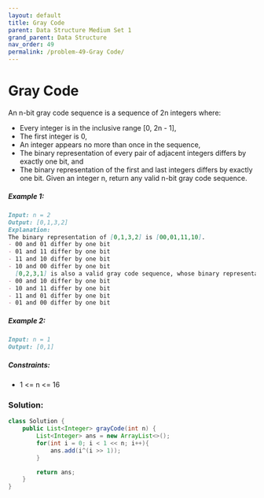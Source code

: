 ```yaml
---
layout: default
title: Gray Code
parent: Data Structure Medium Set 1
grand_parent: Data Structure
nav_order: 49
permalink: /problem-49-Gray Code/
---
```

# Gray Code
An n-bit gray code sequence is a sequence of 2n integers where:

* Every integer is in the inclusive range [0, 2n - 1],
* The first integer is 0,
* An integer appears no more than once in the sequence,
* The binary representation of every pair of adjacent integers differs by exactly one bit, and
* The binary representation of the first and last integers differs by exactly one bit.
Given an integer n, return any valid n-bit gray code sequence.

##### Example 1:
```markdown
Input: n = 2
Output: [0,1,3,2]
Explanation:
The binary representation of [0,1,3,2] is [00,01,11,10].
- 00 and 01 differ by one bit
- 01 and 11 differ by one bit
- 11 and 10 differ by one bit
- 10 and 00 differ by one bit
  [0,2,3,1] is also a valid gray code sequence, whose binary representation is [00,10,11,01].
- 00 and 10 differ by one bit
- 10 and 11 differ by one bit
- 11 and 01 differ by one bit
- 01 and 00 differ by one bit
```
##### Example 2:
```markdown
Input: n = 1
Output: [0,1]
```
##### Constraints:
* 1 <= n <= 16

### Solution:
```java
class Solution {
    public List<Integer> grayCode(int n) {
        List<Integer> ans = new ArrayList<>();
        for(int i = 0; i < 1 << n; i++){
            ans.add(i^(i >> 1));
        }

        return ans;
    }
}
```